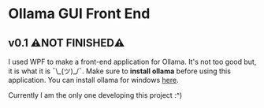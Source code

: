 # Ollama GUI Front End
## v0.1 ⚠️NOT FINISHED⚠️

I used WPF to make a front-end application for Ollama. It's not too good but, it is what it is ¯\\_(ツ)\_/¯. Make sure to **install ollama** before using this application. You can install ollama for windows [here](https://ollama.com/download/OllamaSetup.exe).

Currently I am the only one developing this project :^)